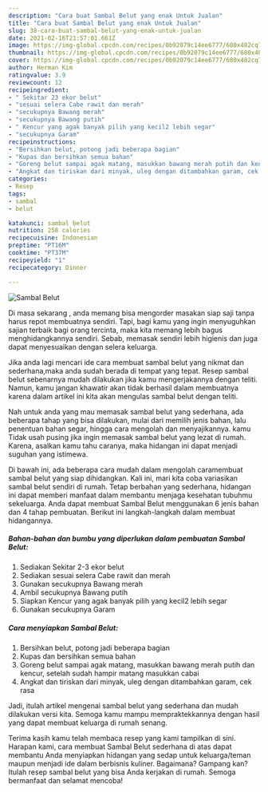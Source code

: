 ```yaml
---
description: "Cara buat Sambal Belut yang enak Untuk Jualan"
title: "Cara buat Sambal Belut yang enak Untuk Jualan"
slug: 38-cara-buat-sambal-belut-yang-enak-untuk-jualan
date: 2021-02-16T21:57:01.661Z
image: https://img-global.cpcdn.com/recipes/0b92079c14ee6777/680x482cq70/sambal-belut-foto-resep-utama.jpg
thumbnail: https://img-global.cpcdn.com/recipes/0b92079c14ee6777/680x482cq70/sambal-belut-foto-resep-utama.jpg
cover: https://img-global.cpcdn.com/recipes/0b92079c14ee6777/680x482cq70/sambal-belut-foto-resep-utama.jpg
author: Herman Kim
ratingvalue: 3.9
reviewcount: 12
recipeingredient:
- " Sekitar 23 ekor belut"
- "sesuai selera Cabe rawit dan merah"
- "secukupnya Bawang merah"
- "secukupnya Bawang putih"
- " Kencur yang agak banyak pilih yang kecil2 lebih segar"
- "secukupnya Garam"
recipeinstructions:
- "Bersihkan belut, potong jadi beberapa bagian"
- "Kupas dan bersihkan semua bahan"
- "Goreng belut sampai agak matang, masukkan bawang merah putih dan kencur, setelah sudah hampir matang masukkan cabai"
- "Angkat dan tiriskan dari minyak, uleg dengan ditambahkan garam, cek rasa"
categories:
- Resep
tags:
- sambal
- belut

katakunci: sambal belut 
nutrition: 258 calories
recipecuisine: Indonesian
preptime: "PT16M"
cooktime: "PT37M"
recipeyield: "1"
recipecategory: Dinner

---
```



![Sambal Belut](https://img-global.cpcdn.com/recipes/0b92079c14ee6777/680x482cq70/sambal-belut-foto-resep-utama.jpg)

Di masa  sekarang , anda memang bisa mengorder masakan siap saji tanpa harus repot membuatnya sendiri. Tapi, bagi kamu yang ingin menyuguhkan sajian terbaik bagi orang tercinta, maka kita memang lebih bagus menghidangkannya sendiri. Sebab, memasak sendiri lebih higienis dan juga dapat menyesuaikan dengan selera keluarga.

Jika anda lagi mencari ide cara membuat sambal belut yang nikmat dan sederhana,maka anda sudah berada di tempat yang tepat. Resep sambal belut  sebenarnya mudah dilakukan jika kamu mengerjakannya dengan teliti. Namun, kamu jangan khawatir akan tidak berhasil dalam membuatnya 
karena dalam artikel ini kita akan mengulas sambal belut dengan teliti.  



Nah untuk anda yang mau memasak sambal belut yang sederhana, ada beberapa tahap yang bisa dilakukan, mulai dari memilih jenis bahan, lalu penentuan bahan segar, hingga cara mengolah dan menyajikannya. kamu Tidak usah pusing jika ingin memasak sambal belut yang lezat di rumah. Karena, asalkan kamu  tahu caranya, maka hidangan ini dapat menjadi suguhan yang istimewa.

Di bawah ini, ada beberapa cara mudah dalam mengolah caramembuat sambal belut yang siap dihidangkan. Kali ini, mari kita coba variasikan sambal belut sendiri di rumah. Tetap berbahan yang sederhana, hidangan ini dapat memberi manfaat dalam membantu menjaga kesehatan tubuhmu sekeluarga. Anda dapat membuat Sambal Belut menggunakan 6 jenis bahan dan 4 tahap pembuatan. Berikut ini langkah-langkah dalam membuat hidangannya.

<!--inarticleads1-->

##### Bahan-bahan dan bumbu yang diperlukan dalam pembuatan Sambal Belut:

1. Sediakan  Sekitar 2-3 ekor belut
1. Sediakan sesuai selera Cabe rawit dan merah
1. Gunakan secukupnya Bawang merah
1. Ambil secukupnya Bawang putih
1. Siapkan  Kencur yang agak banyak pilih yang kecil2 lebih segar
1. Gunakan secukupnya Garam




<!--inarticleads2-->

##### Cara menyiapkan Sambal Belut:

1. Bersihkan belut, potong jadi beberapa bagian
1. Kupas dan bersihkan semua bahan
1. Goreng belut sampai agak matang, masukkan bawang merah putih dan kencur, setelah sudah hampir matang masukkan cabai
1. Angkat dan tiriskan dari minyak, uleg dengan ditambahkan garam, cek rasa




Jadi, itulah artikel mengenai  sambal belut  yang sederhana dan mudah dilakukan versi kita. Semoga kamu mampu mempraktekkannya dengan hasil yang dapat membuat keluarga di rumah senang. 

Terima kasih kamu telah membaca resep yang kami tampilkan di sini. Harapan kami, cara membuat  Sambal Belut sederhana di atas dapat membantu Anda menyiapkan hidangan yang sedap untuk keluarga/teman maupun menjadi ide dalam berbisnis kuliner. Bagaimana? Gampang kan? Itulah resep sambal belut yang bisa Anda kerjakan di rumah. Semoga bermanfaat dan selamat mencoba!

